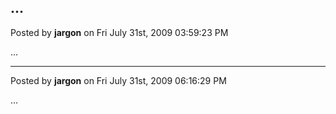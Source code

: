 ## ...
Posted by **jargon** on Fri July 31st, 2009 03:59:23 PM

...

--------------------------------------------------------------------------------

Posted by **jargon** on Fri July 31st, 2009 06:16:29 PM

...
